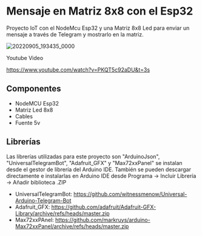 # Mensaje en Matriz 8x8 con el Esp32

Proyecto IoT con el NodeMcu Esp32 y una Matriz 8x8 Led para enviar un mensaje a través de Telegram y mostrarlo en la matriz.

![20220905_193435_0000](https://user-images.githubusercontent.com/85527788/189006337-ece1defe-2f87-42a0-9365-b4cd4a6c76a8.png)

Youtube Video

https://www.youtube.com/watch?v=PKQT5c92aDU&t=3s

## Componentes

- NodeMCU Esp32
- Matriz Led 8x8
- Cables
- Fuente 5v

## Librerías

Las librerías utilizadas para este proyecto son "ArduinoJson", "UniversalTelegramBot", "Adafruit_GFX" y "Max72xxPanel" se instalan desde el gestor de librería del Arduino IDE. También se pueden descargar directamente e instalarlas en Arduino IDE desde Programa -> Incluir Librería -> Añadir biblioteca .ZIP

- UniversalTelegramBot: https://github.com/witnessmenow/Universal-Arduino-Telegram-Bot
- Adafruit_GFX: https://github.com/adafruit/Adafruit-GFX-Library/archive/refs/heads/master.zip
- Max72xxPAnel: https://github.com/markruys/arduino-Max72xxPanel/archive/refs/heads/master.zip
